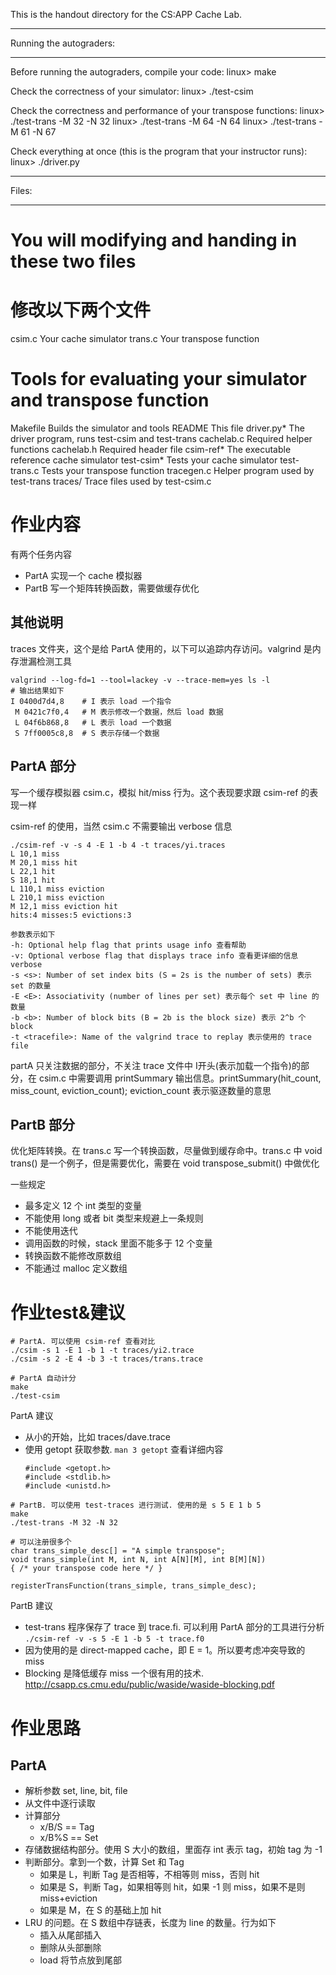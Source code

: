 This is the handout directory for the CS:APP Cache Lab. 

************************
Running the autograders:
************************

Before running the autograders, compile your code:
    linux> make

Check the correctness of your simulator:
    linux> ./test-csim

Check the correctness and performance of your transpose functions:
    linux> ./test-trans -M 32 -N 32
    linux> ./test-trans -M 64 -N 64
    linux> ./test-trans -M 61 -N 67

Check everything at once (this is the program that your instructor runs):
    linux> ./driver.py    

******
Files:
******

# You will modifying and handing in these two files
# 修改以下两个文件
csim.c       Your cache simulator
trans.c      Your transpose function

# Tools for evaluating your simulator and transpose function
Makefile     Builds the simulator and tools
README       This file
driver.py*   The driver program, runs test-csim and test-trans
cachelab.c   Required helper functions
cachelab.h   Required header file
csim-ref*    The executable reference cache simulator
test-csim*   Tests your cache simulator
test-trans.c Tests your transpose function
tracegen.c   Helper program used by test-trans
traces/      Trace files used by test-csim.c

# 作业内容

有两个任务内容
- PartA 实现一个 cache 模拟器
- PartB 写一个矩阵转换函数，需要做缓存优化

## 其他说明

traces 文件夹，这个是给 PartA 使用的，以下可以追踪内存访问。valgrind 是内存泄漏检测工具

```
valgrind --log-fd=1 --tool=lackey -v --trace-mem=yes ls -l
# 输出结果如下
I 0400d7d4,8    # I 表示 load 一个指令
 M 0421c7f0,4   # M 表示修改一个数据，然后 load 数据
 L 04f6b868,8   # L 表示 load 一个数据
 S 7ff0005c8,8  # S 表示存储一个数据
```

## PartA 部分

写一个缓存模拟器 csim.c，模拟 hit/miss 行为。这个表现要求跟 csim-ref 的表现一样

csim-ref 的使用，当然 csim.c 不需要输出 verbose 信息

```
./csim-ref -v -s 4 -E 1 -b 4 -t traces/yi.traces
L 10,1 miss
M 20,1 miss hit
L 22,1 hit
S 18,1 hit
L 110,1 miss eviction
L 210,1 miss eviction
M 12,1 miss eviction hit
hits:4 misses:5 evictions:3

参数表示如下
-h: Optional help flag that prints usage info 查看帮助
-v: Optional verbose flag that displays trace info 查看更详细的信息verbose
-s <s>: Number of set index bits (S = 2s is the number of sets) 表示 set 的数量
-E <E>: Associativity (number of lines per set) 表示每个 set 中 line 的数量
-b <b>: Number of block bits (B = 2b is the block size) 表示 2^b 个 block
-t <tracefile>: Name of the valgrind trace to replay 表示使用的 trace file
```

partA 只关注数据的部分，不关注 trace 文件中 I开头(表示加载一个指令)的部分，在 csim.c 中需要调用 printSummary 输出信息。printSummary(hit_count, miss_count, eviction_count); eviction_count 表示驱逐数量的意思

## PartB 部分

优化矩阵转换。在 trans.c 写一个转换函数，尽量做到缓存命中。trans.c 中 void trans() 是一个例子，但是需要优化，需要在 void transpose_submit() 中做优化

一些规定
- 最多定义 12 个 int 类型的变量
- 不能使用 long 或者 bit 类型来规避上一条规则
- 不能使用迭代
- 调用函数的时候，stack 里面不能多于 12 个变量
- 转换函数不能修改原数组
- 不能通过 malloc 定义数组

# 作业test&建议

```
# PartA. 可以使用 csim-ref 查看对比
./csim -s 1 -E 1 -b 1 -t traces/yi2.trace
./csim -s 2 -E 4 -b 3 -t traces/trans.trace

# PartA 自动计分
make
./test-csim
```

PartA 建议
- 从小的开始，比如 traces/dave.trace
- 使用 getopt 获取参数. `man 3 getopt` 查看详细内容
  ```
  #include <getopt.h>
  #include <stdlib.h>
  #include <unistd.h>
  ```

```
# PartB. 可以使用 test-traces 进行测试. 使用的是 s 5 E 1 b 5
make
./test-trans -M 32 -N 32

# 可以注册很多个
char trans_simple_desc[] = "A simple transpose";
void trans_simple(int M, int N, int A[N][M], int B[M][N])
{ /* your transpose code here */ }

registerTransFunction(trans_simple, trans_simple_desc);
```

PartB 建议
- test-trans 程序保存了 trace 到 trace.fi. 可以利用 PartA 部分的工具进行分析 `./csim-ref -v -s 5 -E 1 -b 5 -t trace.f0`
- 因为使用的是 direct-mapped cache，即 E = 1。所以要考虑冲突导致的 miss
- Blocking 是降低缓存 miss 一个很有用的技术. http://csapp.cs.cmu.edu/public/waside/waside-blocking.pdf

# 作业思路

## PartA

- 解析参数 set, line, bit, file
- 从文件中逐行读取
- 计算部分
  - x/B/S == Tag
  - x/B%S == Set
- 存储数据结构部分。使用 S 大小的数组，里面存 int 表示 tag，初始 tag 为 -1
- 判断部分。拿到一个数，计算 Set 和 Tag
  - 如果是 L，判断 Tag 是否相等，不相等则 miss，否则 hit
  - 如果是 S，判断 Tag，如果相等则 hit，如果 -1 则 miss，如果不是则 miss+eviction
  - 如果是 M，在 S 的基础上加 hit
- LRU 的问题。在 S 数组中存链表，长度为 line 的数量。行为如下
  - 插入从尾部插入
  - 删除从头部删除
  - load 将节点放到尾部

